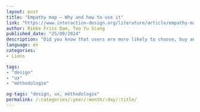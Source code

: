 ```yaml
---
layout: post
title: "Empathy map – Why and how to use it"
link: "https://www.interaction-design.org/literature/article/empathy-map-why-and-how-to-use-it"
author: Rikke Friis Dam, Teo Yu Siang
published_date: "25/09/2024"
description: "Did you know that users are more likely to choose, buy and use products that meet their needs as opposed to products that just meet their wants? An Empathy map will help you understand your user’s needs while you develop a deeper understanding of the persons you are designing for. There are many techniques you can use to develop this kind of empathy. An Empathy Map is just one tool that can help you empathise and synthesise your observations from the research phase, and draw out unexpected insights about your user’s needs."
language: en
categories:
- Liens

tags:
- "design"
- "ux"
- "méthodologie"

og-tags: "design, ux, méthodologie"
permalink: /:categories/:year/:month/:day/:title/
---
```

